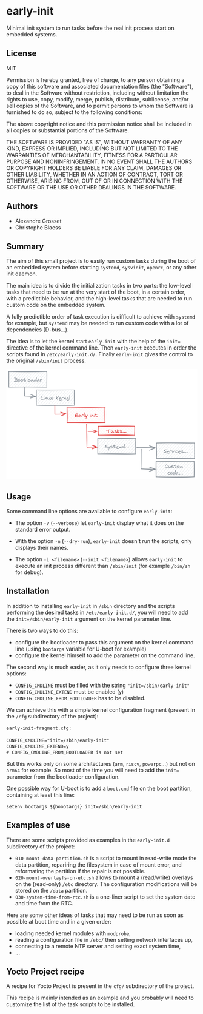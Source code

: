 # early-init

Minimal init system to run tasks before the real init process start on embedded systems.

## License

MIT

Permission is hereby granted, free of charge, to any person obtaining a copy
of this software and associated documentation files (the "Software"), to deal
in the Software without restriction, including without limitation the rights
to use, copy, modify, merge, publish, distribute, sublicense, and/or sell
copies of the Software, and to permit persons to whom the Software is
furnished to do so, subject to the following conditions:

The above copyright notice and this permission notice shall be included in all
copies or substantial portions of the Software.

THE SOFTWARE IS PROVIDED "AS IS", WITHOUT WARRANTY OF ANY KIND, EXPRESS OR
IMPLIED, INCLUDING BUT NOT LIMITED TO THE WARRANTIES OF MERCHANTABILITY,
FITNESS FOR A PARTICULAR PURPOSE AND NONINFRINGEMENT. IN NO EVENT SHALL THE
AUTHORS OR COPYRIGHT HOLDERS BE LIABLE FOR ANY CLAIM, DAMAGES OR OTHER
LIABILITY, WHETHER IN AN ACTION OF CONTRACT, TORT OR OTHERWISE, ARISING FROM,
OUT OF OR IN CONNECTION WITH THE SOFTWARE OR THE USE OR OTHER DEALINGS IN THE
SOFTWARE.

## Authors

- Alexandre Grosset
- Christophe Blaess

## Summary

The aim of this small project is to easily run custom tasks during the boot of an embedded system before starting `systemd`, `sysvinit`, `openrc`, or any other init daemon.

The main idea is to divide the initialization tasks in two parts: the low-level tasks that need to be run at the very start of the boot, in a certain order, with a predictible behavior, and the high-level tasks that are needed to run custom code on the embedded system.

A fully predictible order of task execution is difficult to achieve with `systemd` for example, but `systemd` may be needed to run custom code with a lot of dependencies (D-bus...).

The idea is to let the kernel start `early-init` with the help of the `init=` directive of the kernel command line.
Then `early-init` executes in order the scripts found in `/etc/early-init.d/`.
Finally `early-init` gives the control to the original `/sbin/init` process.

![Boot workflow](doc/early-init.png)

## Usage

Some command line options are available to configure `early-init`:

- The option `-v` (`--verbose`) let `early-init` display what it does on the standard error output.

- With the option `-n` (`--dry-run`), `early-init` doesn't run the scripts, only displays their names.

- The option `-i <filename>` (`--init <filename>`) allows `early-init` to execute an init process different than `/sbin/init` (for example `/bin/sh` for debug).

## Installation

In addition to installing `early-init` in `/sbin` directory and the scripts performing the desired tasks in `/etc/early-init.d/`, you will need to add the `init=/sbin/early-init` argument on the kernel parameter line.

There is two ways to do this:

- configure the bootloader to pass this argument on the kernel command line (using `bootargs` variable for U-boot for example)
- configure the kernel himself to add the parameter on the command line.


The second way is much easier, as it only needs to configure three kernel options:

- `CONFIG_CMDLINE` must be filled with the string `"init=/sbin/early-init"`
- `CONFIG_CMDLINE_EXTEND` must be enabled (`y`)
- `CONFIG_CMDLINE_FROM_BOOTLOADER` has to be disabled.

We can achieve this with a simple kernel configuration fragment (present in the `/cfg` subdirectory of the project):

```
early-init-fragment.cfg: 

CONFIG_CMDLINE="init=/sbin/early-init"
CONFIG_CMDLINE_EXTEND=y
# CONFIG_CMDLINE_FROM_BOOTLOADER is not set
```


But this works only on some architectures (`arm`, `riscv`, `powerpc`...) but not on `arm64` for example.
So most of the time you will need to add the `init=` parameter from the bootloader configuration.

One possible way for U-boot is to add a `boot.cmd` file on the boot partition, containing at least this line:

```
setenv bootargs ${boootargs} init=/sbin/early-init
```

## Examples of use

There are some scripts provided as examples in the `early-init.d` subdirectory of the project:

- `010-mount-data-partition.sh` is a script to mount in read-write mode the data partition, repariring the filesystem in case of mount error, and reformating the partition if the repair is not possible.
- `020-mount-overlayfs-on-etc.sh` allows to mount a (read/write) overlays on the (read-only) `/etc` directory. The configuration modifications will be stored on the `/data` partition.
- `030-system-time-from-rtc.sh` is a one-liner script to set the system date and time from the RTC.

Here are some other ideas of tasks that may need to be run as soon as possible at boot time and in a given order:

- loading needed kernel modules with `modprobe`,
- reading a configuration file in `/etc/` then setting network interfaces up,
- connecting to a remote NTP server and setting exact system time,
- ...

## Yocto Project recipe

A recipe for Yocto Project is present in the `cfg/` subdirectory of the project.

This recipe is mainly intended as an example and you probably will need to customize the list of the task scripts to be installed.
